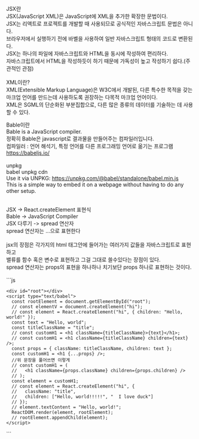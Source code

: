 JSX란 <br/>
JSX(JavaScript XML)은 JavaScript에 XML을 추가한 확장한 문법이다.<br/>
JSX는 리액트로 프로젝트를 개발할 때 사용되므로 공식적인 자바스크립트 문법은 아니다.<br/>
브라우저에서 실행하기 전에 바벨을 사용하여 일반 자바스크립트 형태의 코드로 변환된다.<br/>
JSX는 하나의 파일에 자바스크립트와 HTML을 동시에 작성하여 편리하다.<br/>
자바스크립트에서 HTML을 작성하듯이 하기 때문에 가독성이 높고 작성하기 쉽다.(주관적인 관점)<br/>
<br/>
XML이란?<br/>
XML(Extensible Markup Language)은 W3C에서 개발된, 다른 특수한 목적을 갖는 마크업 언어를 만드는데 사용하도록 권장하는 다목적 마크업 언어이다. <br/>
XML은 SGML의 단순화된 부분집합으로, 다른 많은 종류의 데이터를 기술하는 데 사용할 수 있다.<br/>

Bable이란<br/>
Bable is a JavaScript compiler.<br/>
정확히 Bable은 javascript로 결과물을 만들어주는 컴파일러입니다.<br/>
컴파일러 : 언어 해석기, 특정 언어를 다른 프로그래밍 언어로 옮기는 프로그램<br/>
https://babeljs.io/<br/>
<br/>
unpkg<br/>
babel unpkg cdn<br/>
Use it via UNPKG: https://unpkg.com/@babel/standalone/babel.min.js<br/>
This is a simple way to embed it on a webpage without having to do any other setup.<br/>

<br/>
JSX -> React.createElement 표현식<br/>
Bable -> JavaScript Compiler<br/>
JSX 다루기 -> spread 연산자<br/>
spread 연산자는 ...으로 표현한다<br/>
<br/>
jsx의 장점은 각가지의 html 태그안에 들어가는 여러가지 값들을  자바스크립트로 표현하고<br/>
밸류를 함수 혹은 변수로 표현하고 그걸 그대로 쓸수있다는 장점이 있다. <br/>
spread 연산자는 props의 표현을 하나하나 치기보단 props 하나로 표현하는 것이다.<br/>
<br/>
```js
<!DOCTYPE html>
<html lang="en">
  <body>
    <script src="https://unpkg.com/react@17/umd/react.development.js"></script>
    <script src="https://unpkg.com/react-dom@17/umd/react-dom.development.js"></script>
    <script src="https://unpkg.com/@babel/standalone/babel.min.js"></script>

    <div id="root"></div>
    <script type="text/babel">
      const rootElement = document.getElementById("root");
      // const elementV = document.createElement("hi");
      // const element = React.createElement("hi", { children: "Hello, world!" });
      const text = "Hello, world";
      const titleClassName = "title";
      // const customH1 = <h1 className={titleClassName}>{text}</h1>;
      // const customH1 = <h1 className={titleClassName} children={text} />;
      const props = { className: titleClassName, children: text };
      const customH1 = <h1 {...props} />;
      //위 문장을 풀어쓰면 이렇게
      // const customH1 = (
      //   <h1 className={props.className} children={props.children} />
      // );
      const element = customH1;
      // const element = React.createElement("hi", {
      //   className: "title",
      //   children: ["Hello, world!!!!!", "  I love duck"]
      // });
      // element.textContent = "Hello, world!";
      ReactDOM.render(element, rootElement);
      // rootElement.appendChild(element);
    </script>
  </body>
</html>
```
